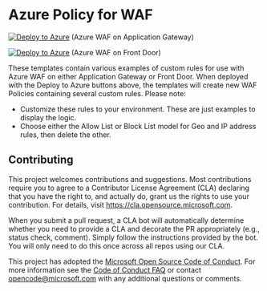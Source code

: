 # Azure Policy for WAF

[![Deploy to Azure](https://aka.ms/deploytoazurebutton)](https://portal.azure.com/#create/Microsoft.Template/uri/https%3A%2F%2Fraw.githubusercontent.com%2FAzure%2FAzure-Network-Security%2Fmaster%2FAzure%2520WAF%2FAutomation%2520-%2520WAF%2520Custom%2520Rule%2520Examples%2FCustomRulesAppGW.json) (Azure WAF on Application Gateway)

[![Deploy to Azure](https://aka.ms/deploytoazurebutton)](https://portal.azure.com/#create/Microsoft.Template/uri/https%3A%2F%2Fraw.githubusercontent.com%2FAzure%2FAzure-Network-Security%2Fmaster%2FAzure%2520WAF%2FAutomation%2520-%2520WAF%2520Custom%2520Rule%2520Examples%2FCustomRulesAFD.json) (Azure WAF on Front Door)

These templates contain various examples of custom rules for use with Azure WAF on either Application Gateway or Front Door. When deployed with the Deploy to Azure buttons above, the templates will create new WAF Policies containing several custom rules. Please note:
- Customize these rules to your environment. These are just examples to display the logic.
- Choose either the Allow List or Block List model for Geo and IP address rules, then delete the other.

## Contributing

This project welcomes contributions and suggestions.  Most contributions require you to agree to a
Contributor License Agreement (CLA) declaring that you have the right to, and actually do, grant us
the rights to use your contribution. For details, visit https://cla.opensource.microsoft.com.

When you submit a pull request, a CLA bot will automatically determine whether you need to provide
a CLA and decorate the PR appropriately (e.g., status check, comment). Simply follow the instructions
provided by the bot. You will only need to do this once across all repos using our CLA.

This project has adopted the [Microsoft Open Source Code of Conduct](https://opensource.microsoft.com/codeofconduct/).
For more information see the [Code of Conduct FAQ](https://opensource.microsoft.com/codeofconduct/faq/) or
contact [opencode@microsoft.com](mailto:opencode@microsoft.com) with any additional questions or comments.
